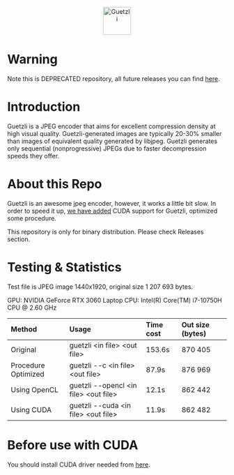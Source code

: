 <p align="center"><img src="https://cloud.githubusercontent.com/assets/203457/24553916/1f3f88b6-162c-11e7-990a-731b2560f15c.png" alt="Guetzli" width="64"></p>

# Warning

Note this is DEPRECATED repository, all future releases you can find [here](https://github.com/doterax/guetzli-cuda-opencl).

# Introduction

Guetzli is a JPEG encoder that aims for excellent compression density at high
visual quality. Guetzli-generated images are typically 20-30% smaller than
images of equivalent quality generated by libjpeg. Guetzli generates only
sequential (nonprogressive) JPEGs due to faster decompression speeds they offer.

# About this Repo
Guetzli is an awesome jpeg encoder, however, it works a little bit slow. In order to speed it up, [we have added](https://github.com/ianhuang-777/guetzli-cuda-opencl) CUDA support for Guetzli, optimized some procedure.

This repository is only for binary distribution. Please check Releases section.

# Testing & Statistics

Test file is JPEG image 1440x1920, original size 1 207 693 bytes.

GPU: NVIDIA GeForce RTX 3060 Laptop
CPU: Intel(R) Core(TM) i7-10750H CPU @ 2.60 GHz

|Method|Usage|Time cost|Out size (bytes)|
| :- | :- | :- | :- | 
|Original|guetzli \<in file> \<out file>|153.6s|870 405|
|Procedure Optimized| guetzli --c \<in file> \<out file>|87.9s|876 969|
|Using OpenCL|guetzli --opencl \<in file> \<out file>|12.1s|862 442|
|Using CUDA|guetzli --cuda \<in file> \<out file>|11.9s|862 482|


# Before use with CUDA

You should install CUDA driver needed from [here](https://developer.nvidia.com/cuda-downloads).

